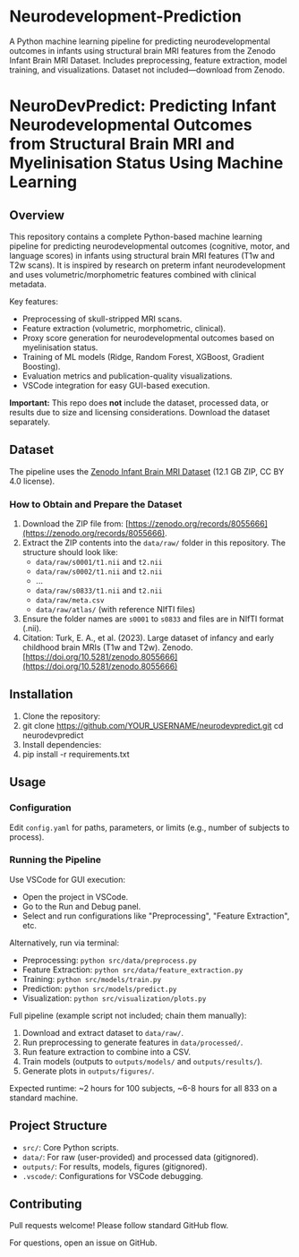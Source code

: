 # Neurodevelopment-Prediction
A Python machine learning pipeline for predicting neurodevelopmental outcomes in infants using structural brain MRI features from the Zenodo Infant Brain MRI Dataset. Includes preprocessing, feature extraction, model training, and visualizations. Dataset not included—download from Zenodo.

# NeuroDevPredict: Predicting Infant Neurodevelopmental Outcomes from Structural Brain MRI and Myelinisation Status Using Machine Learning

## Overview

This repository contains a complete Python-based machine learning pipeline for predicting neurodevelopmental outcomes (cognitive, motor, and language scores) in infants using structural brain MRI features (T1w and T2w scans). It is inspired by research on preterm infant neurodevelopment and uses volumetric/morphometric features combined with clinical metadata.

Key features:
- Preprocessing of skull-stripped MRI scans.
- Feature extraction (volumetric, morphometric, clinical).
- Proxy score generation for neurodevelopmental outcomes based on myelinisation status.
- Training of ML models (Ridge, Random Forest, XGBoost, Gradient Boosting).
- Evaluation metrics and publication-quality visualizations.
- VSCode integration for easy GUI-based execution.

**Important:** This repo does **not** include the dataset, processed data, or results due to size and licensing considerations. Download the dataset separately.

## Dataset

The pipeline uses the [Zenodo Infant Brain MRI Dataset](https://zenodo.org/records/8055666) (12.1 GB ZIP, CC BY 4.0 license).

### How to Obtain and Prepare the Dataset
1. Download the ZIP file from: [https://zenodo.org/records/8055666](https://zenodo.org/records/8055666).
2. Extract the ZIP contents into the `data/raw/` folder in this repository. The structure should look like:
   - `data/raw/s0001/t1.nii` and `t2.nii`
   - `data/raw/s0002/t1.nii` and `t2.nii`
   - ...
   - `data/raw/s0833/t1.nii` and `t2.nii`
   - `data/raw/meta.csv`
   - `data/raw/atlas/` (with reference NIfTI files)
3. Ensure the folder names are `s0001` to `s0833` and files are in NIfTI format (.nii).
4. Citation: Turk, E. A., et al. (2023). Large dataset of infancy and early childhood brain MRIs (T1w and T2w). Zenodo. [https://doi.org/10.5281/zenodo.8055666](https://doi.org/10.5281/zenodo.8055666)

## Installation

1. Clone the repository:
2. git clone https://github.com/YOUR_USERNAME/neurodevpredict.git
cd neurodevpredict
3. Install dependencies:
4. pip install -r requirements.txt

## Usage

### Configuration
Edit `config.yaml` for paths, parameters, or limits (e.g., number of subjects to process).

### Running the Pipeline
Use VSCode for GUI execution:
- Open the project in VSCode.
- Go to the Run and Debug panel.
- Select and run configurations like "Preprocessing", "Feature Extraction", etc.

Alternatively, run via terminal:
- Preprocessing: `python src/data/preprocess.py`
- Feature Extraction: `python src/data/feature_extraction.py`
- Training: `python src/models/train.py`
- Prediction: `python src/models/predict.py`
- Visualization: `python src/visualization/plots.py`

Full pipeline (example script not included; chain them manually):
1. Download and extract dataset to `data/raw/`.
2. Run preprocessing to generate features in `data/processed/`.
3. Run feature extraction to combine into a CSV.
4. Train models (outputs to `outputs/models/` and `outputs/results/`).
5. Generate plots in `outputs/figures/`.

Expected runtime: ~2 hours for 100 subjects, ~6-8 hours for all 833 on a standard machine.

## Project Structure
- `src/`: Core Python scripts.
- `data/`: For raw (user-provided) and processed data (gitignored).
- `outputs/`: For results, models, figures (gitignored).
- `.vscode/`: Configurations for VSCode debugging.

## Contributing
Pull requests welcome! Please follow standard GitHub flow.

For questions, open an issue on GitHub.
